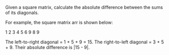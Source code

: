 Given a square matrix, calculate the absolute difference between the sums of its diagonals.

For example, the square matrix arr is shown below:

1 2 3
4 5 6
9 8 9

The left-to-right diagonal = 1 + 5 + 9 = 15.
The right-to-left diagonal = 3 + 5 + 9.
Their absolute difference is |15 - 9|.